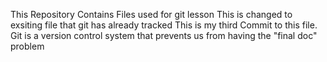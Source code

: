 This Repository Contains Files used for git lesson
This is changed to exsiting file that git has already tracked
This is my third Commit to this file.
Git is a version control system that prevents us from having the "final doc" problem
